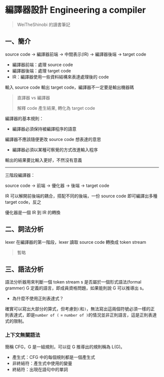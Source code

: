 # 編譯器設計 Engineering a compiler

> WeiTheShinobi 的讀書筆記

## 一、簡介

source code -> 編譯器前端 -> 中間表示(IR) -> 編譯器後端 -> target code

- 編譯器前端：處理 source code
- 編譯器後端：處理 target code
- IR：編譯器使用一些資料結構來表達處理後的 code

輸入 source code 輸出 target code，編譯器不一定要是輸出機器碼

> 直譯器 vs 編譯器
>
> 解釋 code 產生結果, 轉化為 target code

編譯器的基本規則：

- 編譯器必須保持被編譯程序的語意

編譯器不應該隨便更改 source code 想表達的意思

- 編譯器必須以某種可察覺的方式改進輸入程序

輸出的結果要比輸入更好，不然沒有意義

---

三階段編譯器：

source code -> 前端 -> 優化器 -> 後端 -> target code

IR 可以解開前後端的耦合，搭配不同的後端，一份 source code 即可編譯出多種 target code，反之

優化器是一個 IR 到 IR 的轉換

## 二、詞法分析

lexer 在編譯器的第一階段，lexer 讀取 source code 轉換成 token stream

> 暫略

## 三、語法分析

語法分析器用來判斷一個 token stream s 是否屬於一個形式語法(formal grammer) G 定義的語言，即成員資格問題，如果能則說 G 可以推導出 s。

- 為什麼不使用正則表達式？

確實可以寫出大部分的算式，但考慮到`(`和`)`，無法寫出這兩個符號必須一樣的正則表達式，即是`number of (` = `number of )`的情況並非正則語言，這是正則表達式的限制。

### 上下文無關語法

簡稱 CFG，G 是一組規則，可以從 G 推導出的規則稱為 L(G)。

- 產生式：CFG 中的每個規則都是一個產生式
- 非終結符：產生式中使用的變量
- 終結符：出現在語句中的單詞

